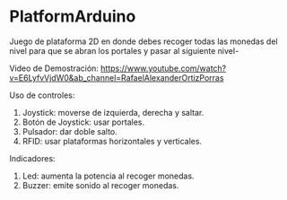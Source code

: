 # PlatformArduino

Juego de plataforma 2D en donde debes recoger todas las monedas del nivel para que se abran los portales y pasar al siguiente nivel-

Video de Demostración: https://www.youtube.com/watch?v=E6LyfvVjdW0&ab_channel=RafaelAlexanderOrtizPorras

Uso de controles:
  1. Joystick: moverse de izquierda, derecha y saltar.
  2. Botón de Joystick: usar portales.
  3. Pulsador: dar doble salto.
  4. RFID: usar plataformas horizontales y verticales.

Indicadores:
  1. Led: aumenta la potencia al recoger monedas.
  2. Buzzer: emite sonido al recoger monedas.
